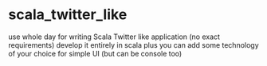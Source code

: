 # scala_twitter_like
use whole day for writing Scala Twitter like application (no exact requirements) develop it entirely in scala plus you can add some technology of your choice for simple UI (but can be console too)
